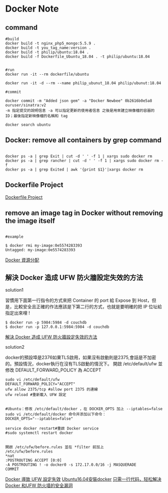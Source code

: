 Docker Note
=======




command
----------

```
#build
docker build -t nginx_php5_mongo:5.5.9 .
docker build -t you_tag_name:version .
docker build -t philip/ubuntu:18.04 .
docker build -f Dockerfile_Ubuntu_18.04 . -t philip/ubuntu:18.04


#run
docker run -it --rm dockerfile/ubuntu

docker run -it -d --rm --name philip_ubunut_18.04 philip/ubunut:18.04

#commit

docker commit -m "Added json gem" -a "Docker Newbee" 0b2616b0e5a8 ouruser/sinatra:v2
-m 指定提交的說明信息 -a 可以指定更新的使用者信息 之後是用來建立映像檔的容器的 ID；最後指定新映像檔的名稱和 tag 

docker search ubuntu

```

Docker: remove all containers by grep command
----------

```

docker ps -a | grep Exit | cut -d ' ' -f 1 | xargs sudo docker rm
docker ps -a | grep rancher | cut -d ' ' -f 1 | xargs sudo docker rm -f
docker ps -a | grep Exited | awk '{print $1}'|xargs docker rm

```

Dockerfile Project 
----------

[Dockerfile Project](http://dockerfile.github.io/)


remove an image tag in Docker without removing the image itself
----------

```

#example 

$ docker rmi my-image:0e5574283393
Untagged: my-image:0e5574283393

```

[Docker 資源分配](https://roy051023.github.io/2019/03/25/Limit-Docker/)


解決 Docker 造成 UFW 防火牆設定失效的方法
----------

solution1

習慣用下面第一行指令的方式來把 Container 的 port 給 Expose 到 Host，但是，比較安全且正確的作法應該是下第二行的方式，也就是要明確的把 IP 位址給指定出來哩 !
```
$ docker run -p 5984:5984 -d couchdb
$ docker run -p 127.0.0.1:5984:5984 -d couchdb
```

[解決 Docker 造成 UFW 防火牆設定失效的方法](https://www.arthurtoday.com/2016/08/ufw-is-not-working-with-docker.html)


solution2

docker的預設埠是2376如果TLS啟用，如果沒有啟動則是2375,會話是不加密的。預設情況，docker執行在沒有TLS啟動的情況下。
開啟 /etc/default/ufw 並修改 DEFAULT_FORWARD_POLICY 為 ACCEPT
```
sudo vi /etc/default/ufw
DEFAULT_FORWARD_POLICY="ACCEPT"
ufw allow 2375/tcp #allow port 2375 的連線
ufw reload #重新載入 UFW 設定


#Ubuntu：修改 /etc/default/docker ，在 DOCKER_OPTS 加上 --iptables=false
sudo vi /etc/default/docker 命令并添加以下命令：
DOCKER_OPTS="--iptables=false"

service docker restart#重啟 Docker service
#sudo systemctl restart docker


開啟 /etc/ufw/before.rules 並在 *filter 前加上
/etc/ufw/before.rules
*nat
:POSTROUTING ACCEPT [0:0]
-A POSTROUTING ! -o docker0 -s 172.17.0.0/16 -j MASQUERADE
COMMIT

```
[Docker 導致 UFW 設定失效](https://blog.36web.rocks/2016/07/08/docker-behind-ufw.html)
[Ubuntu16.04安裝docker](https://codertw.com/%E4%BC%BA%E6%9C%8D%E5%99%A8/160557/)
[只需一行代码，轻松解决Docker 和UFW 防火墙的安全漏洞](https://blog.csdn.net/dt763C/article/details/79179321)
